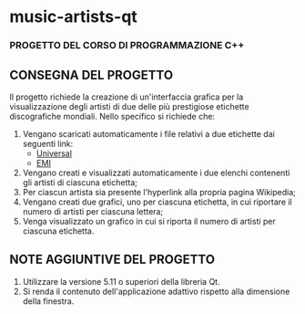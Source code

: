# music-artists-qt

### PROGETTO DEL CORSO DI PROGRAMMAZIONE C++

## CONSEGNA DEL PROGETTO
Il progetto richiede la creazione di un'interfaccia grafica per la visualizzazione
degli artisti di due delle più prestigiose etichette discografiche mondiali. Nello
specifico si richiede che:

1. Vengano scaricati automaticamente i file relativi a due etichette dai seguenti link:
    - [Universal](https://raw.githubusercontent.com/derogab/music-artists-qt/master/.dataset/List_of_Universal_artists.txt)
    - [EMI](https://raw.githubusercontent.com/derogab/music-artists-qt/master/.dataset/List_of_EMI_artists.txt)
2. Vengano creati e visualizzati automaticamente i due elenchi contenenti gli artisti 
di ciascuna etichetta;
3. Per ciascun artista sia presente l'hyperlink alla propria pagina Wikipedia;
4. Vengano creati due grafici, uno per ciascuna etichetta, in cui riportare il
numero di artisti per ciascuna lettera;
5. Venga visualizzato un grafico in cui si riporta il numero di artisti per
ciascuna etichetta.

## NOTE AGGIUNTIVE DEL PROGETTO
1. Utilizzare la versione 5.11 o superiori della libreria Qt.
2. Si renda il contenuto dell'applicazione adattivo rispetto alla
dimensione della finestra.
